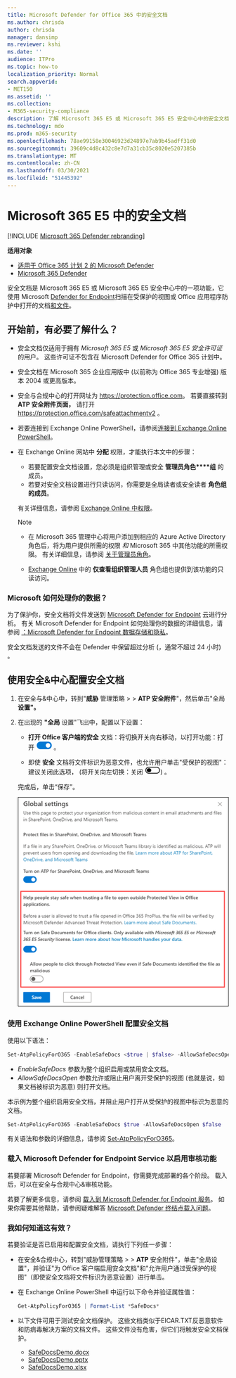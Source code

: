 ```yaml
---
title: Microsoft Defender for Office 365 中的安全文档
ms.author: chrisda
author: chrisda
manager: dansimp
ms.reviewer: kshi
ms.date: ''
audience: ITPro
ms.topic: how-to
localization_priority: Normal
search.appverid:
- MET150
ms.assetid: ''
ms.collection:
- M365-security-compliance
description: 了解 Microsoft 365 E5 或 Microsoft 365 E5 安全中心中的安全文档。
ms.technology: mdo
ms.prod: m365-security
ms.openlocfilehash: 78ae99158e30046923d24897e7ab9b45adff31d0
ms.sourcegitcommit: 39609c4d8c432c8e7d7a31cb35c8020e5207385b
ms.translationtype: MT
ms.contentlocale: zh-CN
ms.lasthandoff: 03/30/2021
ms.locfileid: "51445392"
---
```

# <a name="safe-documents-in-microsoft-365-e5"></a>Microsoft 365 E5 中的安全文档

[!INCLUDE [Microsoft 365 Defender rebranding](../includes/microsoft-defender-for-office.md)]

**适用对象**
- [适用于 Office 365 计划 2 的 Microsoft Defender](defender-for-office-365.md)
- [Microsoft 365 Defender](../defender/microsoft-365-defender.md)

安全文档是 Microsoft 365 E5 或 Microsoft 365 E5 安全中心中的一项功能，它使用 Microsoft [](https://support.microsoft.com/office/d6f09ac7-e6b9-4495-8e43-2bbcdbcb6653) [Defender for Endpoint](/windows/security/threat-protection/microsoft-defender-atp/microsoft-defender-advanced-threat-protection)扫描在受保护的视图或 Office 应用程序防护中打开的文档[和文件](https://support.microsoft.com/topic/9e0fb9c2-ffad-43bf-8ba3-78f785fdba46)。

## <a name="what-do-you-need-to-know-before-you-begin"></a>开始前，有必要了解什么？

- 安全文档仅适用于拥有 *Microsoft 365 E5* 或 *Microsoft 365 E5 安全许可证* 的用户。 这些许可证不包含在 Microsoft Defender for Office 365 计划中。

- 安全文档在 Microsoft 365 企业应用版中 (以前称为 Office 365 专业增强) 版本 2004 或更高版本。

- 安全与合规中心的打开网址为 <https://protection.office.com>。 若要直接转到 **ATP 安全附件页面，** 请打开 <https://protection.office.com/safeattachmentv2> 。

- 若要连接到 Exchange Online PowerShell，请参阅[连接到 Exchange Online PowerShell](/powershell/exchange/connect-to-exchange-online-powershell)。

- 在 Exchange Online 网站中 **分配** 权限，才能执行本文中的步骤：
  - 若要配置安全文档设置，您必须是组织管理或安全 **管理员角色****组** 的成员。
  - 若要对安全文档设置进行只读访问，你需要是全局读者或安全读者 **角色组的成员**。 

  有关详细信息，请参阅 [Exchange Online 中权限](/exchange/permissions-exo/permissions-exo)。

  > [!NOTE]
  >
  > - 在 Microsoft 365 管理中心将用户添加到相应的 Azure Active Directory 角色后，将为用户提供所需的权限 _和_ Microsoft 365 中其他功能的所需权限。 有关详细信息，请参阅 [关于管理员角色](../../admin/add-users/about-admin-roles.md)。
  >
  > - [Exchange Online](/Exchange/permissions-exo/permissions-exo#role-groups) 中的 **仅查看组织管理人员** 角色组也提供到该功能的只读访问。

### <a name="how-does-microsoft-handle-your-data"></a>Microsoft 如何处理你的数据？

为了保护你，安全文档将文件发送到 [Microsoft Defender for Endpoint](/windows/security/threat-protection/microsoft-defender-atp/microsoft-defender-advanced-threat-protection) 云进行分析。 有关 Microsoft Defender for Endpoint 如何处理你的数据的详细信息，请参阅 [：Microsoft Defender for Endpoint 数据存储和隐私](/windows/security/threat-protection/microsoft-defender-atp/data-storage-privacy)。

安全文档发送的文件不会在 Defender 中保留超过分析 (，通常不超过 24 小时) 。

## <a name="use-the-security--compliance-center-to-configure-safe-documents"></a>使用安全&中心配置安全文档

1. 在安全与&中心中，转到"**威胁** 管理策略 \>  \> **ATP 安全附件**"，然后单击"全局 **设置"。**

2. 在出现的 **"全局** 设置"飞出中，配置以下设置：

   - **打开 Office 客户端的安全** 文档：将切换开关向右移动，以打开功能：打开 ![ 切换 ](../../media/scc-toggle-on.png) 。

   - 即使 **安全** 文档将文件标识为恶意文件，也允许用户单击"受保护的视图"：建议关闭此选项， (将开关向左切换：关闭 ![ ](../../media/scc-toggle-off.png)) 。

   完成后，单击“保存”。

   ![选择"安全附件"页上的"全局设置"后的安全文档设置。](../../media/safe-docs.png)

### <a name="use-exchange-online-powershell-to-configure-safe-documents"></a>使用 Exchange Online PowerShell 配置安全文档

使用以下语法：

```powershell
Set-AtpPolicyForO365 -EnableSafeDocs <$true | $false> -AllowSafeDocsOpen <$true | $false>
```

- _EnableSafeDocs_ 参数为整个组织启用或禁用安全文档。
- _AllowSafeDocsOpen_ 参数允许或阻止用户离开受保护的视图 (也就是说，如果文档被标识为恶意) 则打开文档。

本示例为整个组织启用安全文档，并阻止用户打开从受保护的视图中标识为恶意的文档。

```powershell
Set-AtpPolicyForO365 -EnableSafeDocs $true -AllowSafeDocsOpen $false
```

有关语法和参数的详细信息，请参阅 [Set-AtpPolicyForO365](/powershell/module/exchange/set-atppolicyforo365)。

### <a name="onboard-to-the-microsoft-defender-for-endpoint-service-to-enable-auditing-capabilities"></a>载入 Microsoft Defender for Endpoint Service 以启用审核功能

若要部署 Microsoft Defender for Endpoint，你需要完成部署的各个阶段。 载入后，可以在安全与合规中心&审核功能。

若要了解更多信息，请参阅 [载入到 Microsoft Defender for Endpoint 服务](/microsoft-365/security/defender-endpoint/onboarding)。 如果你需要其他帮助，请参阅疑难解答 [Microsoft Defender 终结点载入问题](/microsoft-365/security/defender-endpoint/troubleshoot-onboarding)。

### <a name="how-do-i-know-this-worked"></a>我如何知道这有效？

若要验证是否已启用和配置安全文档，请执行下列任一步骤：

- 在安全&合规中心，转到"威胁管理策略 \>  \> **ATP** 安全附件"，单击"全局设置"，并验证"为 Office 客户端启用安全文档"和"允许用户通过受保护的视图"（即使安全文档将文件标识为恶意设置）进行单击。

- 在 Exchange Online PowerShell 中运行以下命令并验证属性值：

  ```powershell
  Get-AtpPolicyForO365 | Format-List *SafeDocs*
  ```

- 以下文件可用于测试安全文档保护。 这些文档类似于EICAR.TXT反恶意软件和防病毒解决方案的文档文件。 这些文件没有危害，但它们将触发安全文档保护。

  - [SafeDocsDemo.docx](https://github.com/MicrosoftDocs/microsoft-365-docs/raw/public/microsoft-365/downloads/SafeDocsDemo.docx)
  - [SafeDocsDemo.pptx](https://github.com/MicrosoftDocs/microsoft-365-docs/raw/public/microsoft-365/downloads/SafeDocsDemo.pptx)
  - [SafeDocsDemo.xlsx](https://github.com/MicrosoftDocs/microsoft-365-docs/raw/public/microsoft-365/downloads/SafeDocsDemo.xlsx)
